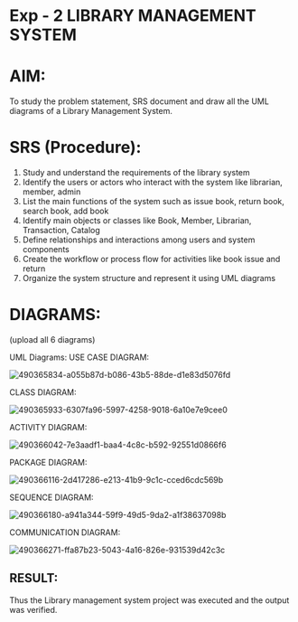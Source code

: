 # Exp - 2 LIBRARY MANAGEMENT SYSTEM

# AIM:
To study the problem statement, SRS document and draw all the UML diagrams of a Library Management System.

# SRS (Procedure):

1. Study and understand the requirements of the library system
2. Identify the users or actors who interact with the system like librarian, member, admin
3. List the main functions of the system such as issue book, return book, search book, add book
4. Identify main objects or classes like Book, Member, Librarian, Transaction, Catalog
5. Define relationships and interactions among users and system components
6. Create the workflow or process flow for activities like book issue and return
7. Organize the system structure and represent it using UML diagrams


# DIAGRAMS:
(upload all 6 diagrams)

UML Diagrams:
USE CASE DIAGRAM:

![490365834-a055b87d-b086-43b5-88de-d1e83d5076fd](https://github.com/user-attachments/assets/b460aa70-111e-4df4-a735-169c16f5872c)


CLASS DIAGRAM:

![490365933-6307fa96-5997-4258-9018-6a10e7e9cee0](https://github.com/user-attachments/assets/83539131-935c-4cfa-a3c7-07b9b5228174)


ACTIVITY DIAGRAM:

![490366042-7e3aadf1-baa4-4c8c-b592-92551d0866f6](https://github.com/user-attachments/assets/1f2f9c23-d66a-4f99-a956-03086039e521)


PACKAGE DIAGRAM:

![490366116-2d417286-e213-41b9-9c1c-cced6cdc569b](https://github.com/user-attachments/assets/addff39e-7d77-4595-b50e-0919ff3f4842)


SEQUENCE DIAGRAM:

![490366180-a941a344-59f9-49d5-9da2-a1f38637098b](https://github.com/user-attachments/assets/65949b98-cdf6-40a9-85fd-a56929ac584a)

COMMUNICATION DIAGRAM:

![490366271-ffa87b23-5043-4a16-826e-931539d42c3c](https://github.com/user-attachments/assets/40ecdc39-20bb-41bd-952d-756fb72c8184)


## RESULT:
Thus the Library management system project was executed and the output was verified.







